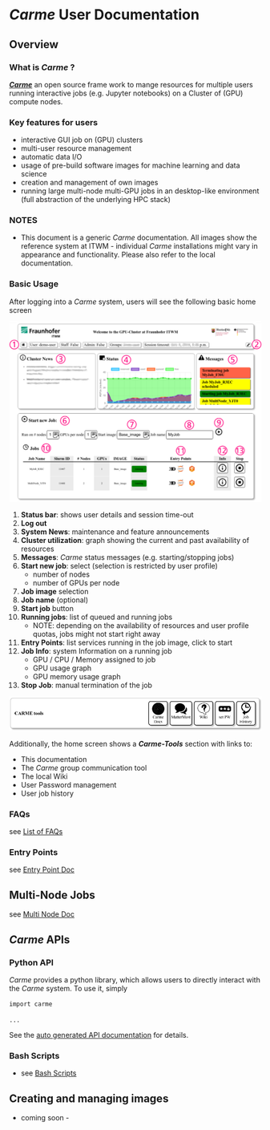 
# *Carme* User Documentation 

## Overview
### What is *Carme* ?
[***Carme***](www.open-carme.org) an open source frame work to mange resources for multiple users running interactive jobs (e.g. Jupyter notebooks) on a Cluster of (GPU) compute nodes.

### Key features for users
* interactive GUI job on (GPU) clusters
* multi-user resource management 
* automatic data I/O
* usage of pre-build software images for machine learning and data science
* creation and management of own images
* running large multi-node multi-GPU jobs in an desktop-like environment (full abstraction of the underlying HPC stack)

### NOTES
* This document is a generic *Carme* documentation. All images show the reference system at ITWM - individual *Carme* installations might vary in appearance and functionality. Please also refer to the local documentation.  

### Basic Usage
After logging into a *Carme* system, users will see the following basic home screen 

![home_screen](Images/home_screen.png)

1. **Status bar**: shows user details and session time-out
2. **Log out**
3. **System News**: maintenance and feature announcements 
4. **Cluster utilization**: graph showing the current and past availability of resources 
5. **Messages**: *Carme* status messages (e.g. starting/stopping jobs)
6. **Start new job**: select (selection is restricted by user profile)
    * number of nodes 
    * number of GPUs per node
7. **Job image** selection
8. **Job name** (optional)
9. **Start job** button
10. **Running jobs**: list of queued and running jobs
    * NOTE: depending on the availability of resources and user profile quotas, jobs might not start right away 
11. **Entry Points**: list services running in the job image, click to start
12. **Job Info**: system Information on a running job
    * GPU / CPU / Memory assigned to job
    * GPU usage graph
    * GPU memory usage graph
13. **Stop Job**: manual termination of the job

![tools](Images/carme-tools.png)

Additionally, the home screen shows a ***Carme-Tools*** section with links to:
* This documentation
* The *Carme* group communication tool
* The local Wiki
* User Password management
* User job history


### FAQs
see [List of FAQs](FAQ.md)

### Entry Points
see [Entry Point Doc](EntryPoints.md)

## Multi-Node Jobs
see [Multi Node Doc](Multi_Node_Jobs/readme.md)

## *Carme* APIs
### Python API
*Carme* provides a python library, which allows users to directly interact with the *Carme* system. To use it, simply

```
import carme

...

```

See the [auto generated API documentation](PythonAPI.md) for details. 

### Bash Scripts
* see [Bash Scripts](BashAPI.md)

## Creating and managing images
- coming soon -
